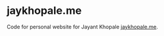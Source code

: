 jaykhopale.me
=============

Code for personal website for Jayant Khopale [jaykhopale.me](http://jaykhopale.me). 
